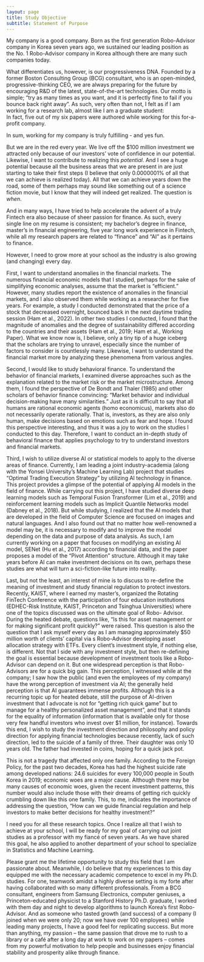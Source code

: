 ```yaml
---
layout: page
title: Study Objective
subtitle: Statement of Purpose 
---
```

 
<p>My company is a good company. Born as the first generation Robo-Advisor company in Korea seven years ago, we sustained our leading position as the No. 1 Robo-Advisor company in Korea although there are many such companies today.</p>
 
<p>What differentiates us, however, is our progressiveness DNA. Founded by a former Boston Consulting Group (BCG) consultant, who is an open-minded, progressive-thinking CEO, we are always preparing for the future by encouraging R&D of the latest, state-of-the-art technologies. Our motto is simple; “try as many times as you want, and it is perfectly fine to fail if you bounce back right away”. As such, very often than not, I felt as if I am working for a research lab, almost like I am a graduate student: <br>In fact, five out of my six papers were authored while working for this for-a-profit company.</p>
 
<p>In sum, working for my company is truly fulfilling - and yes fun.</p>
 
<p>But we are in the red every year. We live off the $100 million investment we attracted only because of our investors’ vote of confidence in our potential. Likewise, I want to contribute to realizing this <em>potential</em>. And I see a huge potential because all the business areas that we are present in are just starting to take their first steps (I believe that only 0.0000001% of all that we can achieve is realized today). All that we can achieve years down the road, some of them perhaps may sound like something out of a science fiction movie, but I know that they will indeed get realized. The question is <em>when</em>. </p>

<p>And in many ways, I have tried to help accelerate the advent of a truly Fintech era also because of sheer passion for finance. As such, every single line on my resume is consistent; my bachelor’s degree in finance, master’s in financial engineering, five year long work experience in Fintech, while all my research papers are related to “finance” and “AI” as it pertains to finance.</p>
 

<p>However, I need to grow more at your school as the industry is also growing (and changing) every day.</p>

<p>First, I want to understand anomalies in the financial markets. The numerous financial economic models that I studied, perhaps for the sake of simplifying economic analyses, assume that the market is “efficient.” However, many studies report the existence of anomalies in the financial markets, and I also observed them while working as a researcher for five years. For example, a study I conducted demonstrated that the price of a stock that decreased overnight, bounced back in the next daytime trading session (Ham et al., 2022). In other two studies I conducted, I found that the magnitude of anomalies and the degree of sustainability differed according to the countries and their assets (Ham et al., 2019; Ham et al., Working Paper). What we know now is, I believe, only a tiny tip of a huge iceberg that the scholars are trying to unravel, especially since the number of factors to consider is countlessly many. Likewise, I want to understand the financial market more by analyzing these phenomena from various angles.</p>

<p>Second, I would like to study behavioral finance. To understand the behavior of financial markets, I examined diverse approaches such as the explanation related to the market risk or the market microstructure. Among them, I found the perspective of De Bondt and Thaler (1985) and other scholars of behavior finance convincing: “Market behavior and individual decision-making have many similarities.” Just as it is difficult to say that all humans are rational economic agents (homo economicus), markets also do not necessarily operate rationally. That is, investors, as they are also only human, make decisions based on emotions such as fear and hope. I found this perspective interesting, and thus it was a joy to work on the studies I conducted to this day. Therefore, I want to conduct an in-depth study of behavioral finance that applies psychology to try to understand investors and financial markets.</p>

<p>Third, I wish to utilize diverse AI or statistical models to apply to the diverse areas of finance. Currently, I am leading a joint industry-academia (along with the Yonsei University’s Machine Learning Lab) project that studies “Optimal Trading Execution Strategy” by utilizing AI technology in finance. This project provides a glimpse of the potential of applying AI models in the field of finance. While carrying out this project, I have studied diverse deep learning models such as Temporal Fusion Transformer (Lim et al., 2019) and reinforcement learning models such as Implicit Quantile Networks model (Dabney et al., 2018). But while studying, I realized that the AI models that are developed in the field of Computer Science are focused on images and natural languages. And I also found out that no matter how well-renowned a model may be, it is necessary to modify and to improve the model depending on the data and purpose of data analysis. As such, I am currently working on a paper that focuses on modifying an existing AI model, SENet (Hu et al., 2017) according to financial data, and the paper proposes a model of the “Pivot Attention” structure. Although it may take years before AI can make investment decisions on its own, perhaps these studies are what will turn a sci-fiction-like future into      reality.</p>

<p>Last, but not the least, an interest of mine is to discuss to re-define the meaning of investment and study financial regulation to protect investors. Recently, KAIST, where I earned my master’s, organized the Rotating FinTech Conference with the participation of four education institutions (EDHEC-Risk Institute, KAIST, Princeton and Tsinghua Universities) where one of the topics discussed was on the ultimate goal of Robo- Advisor. During the heated debate, questions like, “Is this for asset management or for making significant profit quickly?” were raised. This question is also the question that I ask myself every day as I am managing approximately $50 million worth of clients’ capital via s Robo-Advisor developing asset allocation strategy with ETFs. Every client’s investment style, if nothing else, is different. Not that I side with any investment style, but then re-defining the goal is essential because development of investment tools like a Robo-Advisor can depend on it. But one widespread perception is that Robo-Advisors are for a quick big gain. This perception, I witnessed while at the company; I saw how the public (and even the employees of my company) have the wrong perception of investment via AI; the generally held perception is that AI guarantees immense profits. Although this is a recurring topic up for heated debate, still the purpose of AI-driven investment that I advocate is not for “getting rich quick game” but to manage for a healthy personalized asset management”, and that it stands for the equality of information (information that is available only for those very few handful investors who invest over $1 million, for instance). Towards this end, I wish to study the investment direction and philosophy and policy direction for applying financial technologies because recently, lack of such direction, led to the suicide of a family of three. Their daughter was only 10 years old. The father had invested in coins, hoping for a quick jack pot.</p>

<p>This is not a tragedy that affected only one family. According to the Foreign Policy, for the past two decades, Korea has had the highest suicide rate among developed nations: 24.6 suicides for every 100,000 people in South Korea in 2019; economic woes are a major cause. Although there may be many causes of economic woes, given the recent investment patterns, this number would also include those with their dreams of getting rich quickly crumbling down like this one family. This, to me, indicates the importance of addressing the question, “How can we guide financial regulation and help investors to make better decisions for healthy investment?”</p>

<p>I need you for all these research topics. Once I realize all that I wish to achieve at your school, I will be ready for my goal of carrying out joint studies as a professor with my fiancé of seven years. As we have      shared this goal, he also applied to another department of your school to specialize in Statistics and Machine Learning. </p>

<p>Please grant me the lifetime opportunity to study this field that I am passionate about. Meanwhile, I do believe that my experiences to this day equipped me with the necessary academic competence to excel in my Ph.D. studies. For one, teamwork amidst a highly diverse setting is my forte after having collaborated with so many different professionals. From a BCG consultant, engineers from Samsung Electronics, computer geniuses, a Princeton-educated physicist to a Stanford History Ph.D. graduate, I worked with them day and night to develop algorithms to launch Korea’s first Robo-Advisor. And as someone who tasted growth (and success) of a company (I joined when we were only 20; now we have over 100 employees) while leading many projects, I have a good feel for replicating success. But more than anything, my passion – the same passion that drove me to rush to a library or a café after a long day at work to work on my papers – comes from my powerful motivation to help people and businesses enjoy financial stability and prosperity alike through finance.</p>

